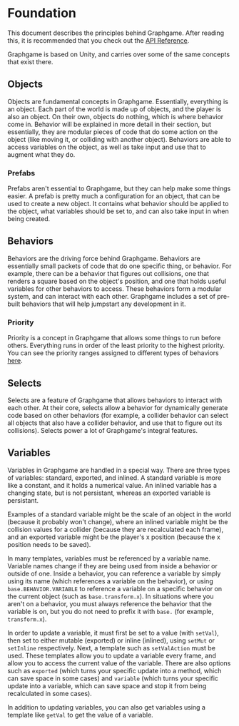 # Foundation
This document describes the principles behind Graphgame. After reading this, it is recommended that you check out the [API Reference](API.md).

Graphgame is based on Unity, and carries over some of the same concepts that exist there.

## Objects
Objects are fundamental concepts in Graphgame. Essentially, everything is an object. Each part of the world is made up of objects, and the player is also an object. On their own, objects do nothing, which is where behavior come in. Behavior will be explained in more detail in their section, but essentially, they are modular pieces of code that do some action on the object (like moving it, or colliding with another object). Behaviors are able to access variables on the object, as well as take input and use that to augment what they do.

### Prefabs
Prefabs aren't essential to Graphgame, but they can help make some things easier. A prefab is pretty much a configuration for an object, that can be used to create a new object. It contains what behavior should be applied to the object, what variables should be set to, and can also take input in when being created.

## Behaviors
Behaviors are the driving force behind Graphgame. Behaviors are essentially small packets of code that do one specific thing, or behavior. For example, there can be a behavior that figures out collisions, one that renders a square based on the object's position, and one that holds useful variables for other behaviors to access. These behaviors form a modular system, and can interact with each other. Graphgame includes a set of pre-built behaviors that will help jumpstart any development in it.

### Priority
Priority is a concept in Graphgame that allows some things to run before others. Everything runs in order of the least priority to the highest priority. You can see the priority ranges assigned to different types of behaviors [here](PRIORITIES.md).

## Selects
Selects are a feature of Graphgame that allows behaviors to interact with each other. At their core, selects allow a behavior for dynamically generate code based on other behaviors (for example, a collider behavior can select all objects that also have a collider behavior, and use that to figure out its collisions). Selects power a lot of Graphgame's integral features.

## Variables
Variables in Graphgame are handled in a special way. There are three types of variables: standard, exported, and inlined. A standard variable is more like a constant, and it holds a numerical value. An inlined variable has a changing state, but is not persistant, whereas an exported variable is persistant.

Examples of a standard variable might be the scale of an object in the world (because it probably won't change), where an inlined variable might be the collision values for a collider (because they are recalculated each frame), and an exported variable might be the player's x position (because the x position needs to be saved).

In many templates, variables must be referenced by a variable name. Variable names change if they are being used from inside a behavior or outside of one. Inside a behavior, you can reference a variable by simply using its name (which references a variable on the behavior), or using `base.BEHAVIOR.VARIABLE` to reference a variable on a specific behavior on the current object (such as `base.transform.x`). In situations where you aren't on a behavior, you must always reference the behavior that the variable is on, but you do not need to prefix it with `base.` (for example, `transform.x`).

In order to update a variable, it must first be set to a value (with `setVal`), then set to either mutable (exported) or inline (inlined), using `setMut` or `setInline` respectively. Next, a template such as `setValAction` must be used. These templates allow you to update a variable every frame, and allow you to access the current value of the variable. There are also options such as `exported` (which turns your specific update into a method, which can save space in some cases) and `variable` (which turns your specific update into a variable, which can save space and stop it from being recalculated in some cases).

In addition to updating variables, you can also get variables using a template like `getVal` to get the value of a variable.